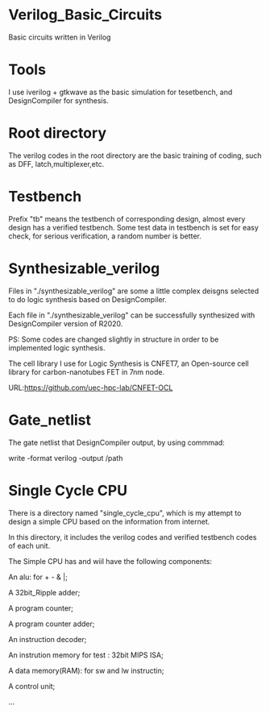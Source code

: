 # Verilog_Basic_Circuits
Basic circuits written in Verilog

# Tools
I use iverilog + gtkwave as the basic simulation for tesetbench, and DesignCompiler for synthesis.

# Root directory
The verilog codes in the root directory are the basic training of coding, such as DFF, latch,multiplexer,etc.

# Testbench 
Prefix "tb" means the testbench of corresponding design, almost every design has a verified testbench. Some test data in testbench is set for easy check, for serious verification, a random number is better.

# Synthesizable_verilog
Files in "./synthesizable_verilog" are some a little complex deisgns selected to do logic synthesis based on DesignCompiler.

Each file in "./synthesizable_verilog" can be successfully synthesized with DesignCompiler version of R2020.

PS: Some codes are changed slightly in structure in order to be implemented logic synthesis.

The cell library I use for Logic Synthesis is CNFET7, an Open-source cell library for carbon-nanotubes FET in 7nm node.

URL:https://github.com/uec-hpc-lab/CNFET-OCL

# Gate_netlist
The gate netlist that DesignCompiler output,
by using commmad:

write -format verilog -output /path

# Single Cycle CPU
There is a directory named "single_cycle_cpu", which is my attempt to design a simple CPU based on the information from internet. 

In this directory, it includes the verilog codes and verified testbench codes of each unit.

The Simple CPU has and wiil have the following components:

An alu: for  + - & |;

A 32bit_Ripple adder;

A program counter;

A program counter adder;

An instruction decoder;

An instrution memory for test : 32bit MIPS ISA;

A data memory(RAM): for sw and lw instructin;

A control unit;

...





